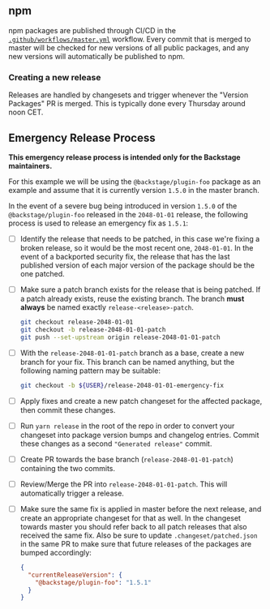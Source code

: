 <!-- This is intentionally left out of the microsite, since it only applies to the main repo -->

## npm

npm packages are published through CI/CD in the
[`.github/workflows/master.yml`](https://github.com/backstage/backstage/blob/master/.github/workflows/master.yml)
workflow. Every commit that is merged to master will be checked for new versions
of all public packages, and any new versions will automatically be published to
npm.

### Creating a new release

Releases are handled by changesets and trigger whenever the "Version Packages"
PR is merged. This is typically done every Thursday around noon CET.

## Emergency Release Process

**This emergency release process is intended only for the Backstage
maintainers.**

For this example we will be using the `@backstage/plugin-foo` package as an
example and assume that it is currently version `1.5.0` in the master branch.

In the event of a severe bug being introduced in version `1.5.0` of the
`@backstage/plugin-foo` released in the `2048-01-01` release, the following
process is used to release an emergency fix as `1.5.1`:

- [ ] Identify the release that needs to be patched, in this case we're fixing a
      broken release, so it would be the most recent one, `2048-01-01`. In the
      event of a backported security fix, the release that has the last
      published version of each major version of the package should be the one
      patched.
- [ ] Make sure a patch branch exists for the release that is being patched. If
      a patch already exists, reuse the existing branch. The branch **must
      always** be named exactly `release-<release>-patch`.

  ```bash
  git checkout release-2048-01-01
  git checkout -b release-2048-01-01-patch
  git push --set-upstream origin release-2048-01-01-patch
  ```

- [ ] With the `release-2048-01-01-patch` branch as a base, create a new branch
      for your fix. This branch can be named anything, but the following naming
      pattern may be suitable:

  ```bash
  git checkout -b ${USER}/release-2048-01-01-emergency-fix
  ```

- [ ] Apply fixes and create a new patch changeset for the affected package,
      then commit these changes.
- [ ] Run `yarn release` in the root of the repo in order to convert your
      changeset into package version bumps and changelog entries. Commit these
      changes as a second `"Generated release"` commit.
- [ ] Create PR towards the base branch (`release-2048-01-01-patch`) containing
      the two commits.
- [ ] Review/Merge the PR into `release-2048-01-01-patch`. This will
      automatically trigger a release.
- [ ] Make sure the same fix is applied in master before the next release, and
      create an appropriate changeset for that as well. In the changeset towards
      master you should refer back to all patch releases that also received the
      same fix. Also be sure to update `.changeset/patched.json` in the same PR
      to make sure that future releases of the packages are bumped accordingly:

  ```json
  {
    "currentReleaseVersion": {
      "@backstage/plugin-foo": "1.5.1"
    }
  }
  ```
